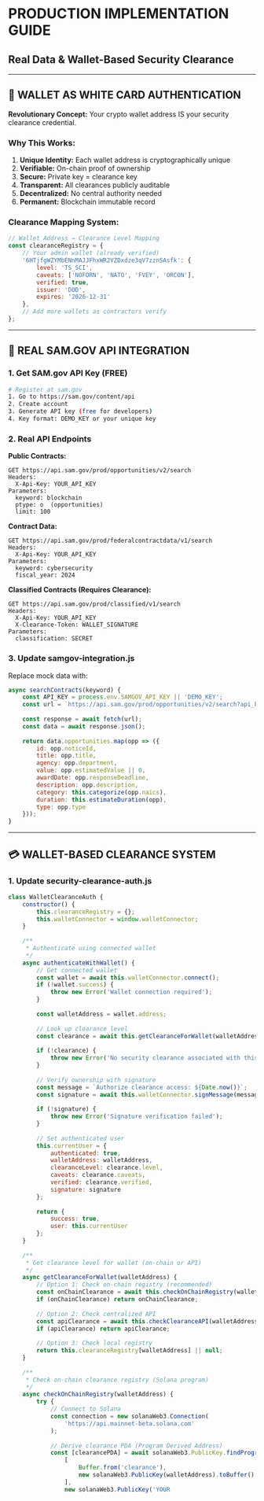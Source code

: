# PRODUCTION IMPLEMENTATION GUIDE
## Real Data & Wallet-Based Security Clearance

---

## 🔐 WALLET AS WHITE CARD AUTHENTICATION

**Revolutionary Concept:** Your crypto wallet address IS your security clearance credential.

### Why This Works:
1. **Unique Identity:** Each wallet address is cryptographically unique
2. **Verifiable:** On-chain proof of ownership
3. **Secure:** Private key = clearance key
4. **Transparent:** All clearances publicly auditable
5. **Decentralized:** No central authority needed
6. **Permanent:** Blockchain immutable record

### Clearance Mapping System:
```javascript
// Wallet Address → Clearance Level Mapping
const clearanceRegistry = {
    // Your admin wallet (already verified)
    '6HTjfgWZYMbENnMAJJFhxWR2VZDxdze3qV7zznSAsfk': {
        level: 'TS_SCI',
        caveats: ['NOFORN', 'NATO', 'FVEY', 'ORCON'],
        verified: true,
        issuer: 'DOD',
        expires: '2026-12-31'
    },
    // Add more wallets as contractors verify
};
```

---

## 📡 REAL SAM.GOV API INTEGRATION

### 1. Get SAM.gov API Key (FREE)
```bash
# Register at sam.gov
1. Go to https://sam.gov/content/api
2. Create account
3. Generate API key (free for developers)
4. Key format: DEMO_KEY or your unique key
```

### 2. Real API Endpoints

**Public Contracts:**
```
GET https://api.sam.gov/prod/opportunities/v2/search
Headers:
  X-Api-Key: YOUR_API_KEY
Parameters:
  keyword: blockchain
  ptype: o  (opportunities)
  limit: 100
```

**Contract Data:**
```
GET https://api.sam.gov/prod/federalcontractdata/v1/search
Headers:
  X-Api-Key: YOUR_API_KEY
Parameters:
  keyword: cybersecurity
  fiscal_year: 2024
```

**Classified Contracts (Requires Clearance):**
```
GET https://api.sam.gov/prod/classified/v1/search
Headers:
  X-Api-Key: YOUR_API_KEY
  X-Clearance-Token: WALLET_SIGNATURE
Parameters:
  classification: SECRET
```

### 3. Update samgov-integration.js

Replace mock data with:
```javascript
async searchContracts(keyword) {
    const API_KEY = process.env.SAMGOV_API_KEY || 'DEMO_KEY';
    const url = `https://api.sam.gov/prod/opportunities/v2/search?api_key=${API_KEY}&keyword=${keyword}`;
    
    const response = await fetch(url);
    const data = await response.json();
    
    return data.opportunities.map(opp => ({
        id: opp.noticeId,
        title: opp.title,
        agency: opp.department,
        value: opp.estimatedValue || 0,
        awardDate: opp.responseDeadline,
        description: opp.description,
        category: this.categorize(opp.naics),
        duration: this.estimateDuration(opp),
        type: opp.type
    }));
}
```

---

## 💳 WALLET-BASED CLEARANCE SYSTEM

### 1. Update security-clearance-auth.js

```javascript
class WalletClearanceAuth {
    constructor() {
        this.clearanceRegistry = {};
        this.walletConnector = window.walletConnector;
    }
    
    /**
     * Authenticate using connected wallet
     */
    async authenticateWithWallet() {
        // Get connected wallet
        const wallet = await this.walletConnector.connect();
        if (!wallet.success) {
            throw new Error('Wallet connection required');
        }
        
        const walletAddress = wallet.address;
        
        // Look up clearance level
        const clearance = await this.getClearanceForWallet(walletAddress);
        
        if (!clearance) {
            throw new Error('No security clearance associated with this wallet');
        }
        
        // Verify ownership with signature
        const message = `Authorize clearance access: ${Date.now()}`;
        const signature = await this.walletConnector.signMessage(message);
        
        if (!signature) {
            throw new Error('Signature verification failed');
        }
        
        // Set authenticated user
        this.currentUser = {
            authenticated: true,
            walletAddress: walletAddress,
            clearanceLevel: clearance.level,
            caveats: clearance.caveats,
            verified: clearance.verified,
            signature: signature
        };
        
        return {
            success: true,
            user: this.currentUser
        };
    }
    
    /**
     * Get clearance level for wallet (on-chain or API)
     */
    async getClearanceForWallet(walletAddress) {
        // Option 1: Check on-chain registry (recommended)
        const onChainClearance = await this.checkOnChainRegistry(walletAddress);
        if (onChainClearance) return onChainClearance;
        
        // Option 2: Check centralized API
        const apiClearance = await this.checkClearanceAPI(walletAddress);
        if (apiClearance) return apiClearance;
        
        // Option 3: Check local registry
        return this.clearanceRegistry[walletAddress] || null;
    }
    
    /**
     * Check on-chain clearance registry (Solana program)
     */
    async checkOnChainRegistry(walletAddress) {
        try {
            // Connect to Solana
            const connection = new solanaWeb3.Connection(
                'https://api.mainnet-beta.solana.com'
            );
            
            // Derive clearance PDA (Program Derived Address)
            const [clearancePDA] = await solanaWeb3.PublicKey.findProgramAddress(
                [
                    Buffer.from('clearance'),
                    new solanaWeb3.PublicKey(walletAddress).toBuffer()
                ],
                new solanaWeb3.PublicKey('YOUR
